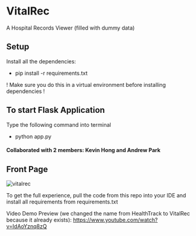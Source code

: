 # VitalRec
A Hospital Records Viewer (filled with dummy data)

## Setup
Install all the dependencies:
- pip install -r requirements.txt

! Make sure you do this in a virtual environment before installing dependencies !

## To start Flask Application

Type the following command into terminal 

- python app.py

#### Collaborated with 2 members: Kevin Hong and Andrew Park

## Front Page
![vitalrec](https://github.com/user-attachments/assets/e830af34-91f1-4c1b-aa95-d79cb3a29f70)

To get the full experience, pull the code from this repo into your IDE and install all requirements from requirements.txt

Video Demo Preview (we changed the name from HealthTrack to VitalRec because it already exists):
https://www.youtube.com/watch?v=IdAoYznq8zQ
